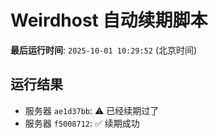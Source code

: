 # Weirdhost 自动续期脚本

**最后运行时间**: `2025-10-01 10:29:52` (北京时间)

## 运行结果

- 服务器 `ae1d37bb`: ⚠️ 已经续期过了
- 服务器 `f5008712`: ✅ 续期成功
